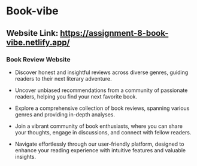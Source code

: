 # Book-vibe
## Website Link: https://assignment-8-book-vibe.netlify.app/
### Book Review Website

- Discover honest and insightful reviews across diverse genres, guiding readers to their next literary adventure.

- Uncover unbiased recommendations from a community of passionate readers, helping you find your next favorite book.

- Explore a comprehensive collection of book reviews, spanning various genres and providing in-depth analyses.

- Join a vibrant community of book enthusiasts, where you can share your thoughts, engage in discussions, and connect with fellow readers.

- Navigate effortlessly through our user-friendly platform, designed to enhance your reading experience with intuitive features and valuable insights.



